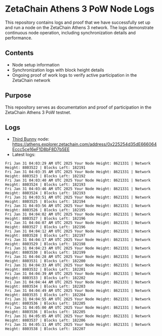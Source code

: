# ZetaChain Athens 3 PoW Node Logs
This repository contains logs and proof that we have successfully set up and run a node on the ZetaChain Athens 3 network. The logs demonstrate continuous node operation, including synchronization details and performance.

## Contents
- Node setup information
- Synchronization logs with block height details
- Ongoing proof of work logs to verify active participation in the ZetaChain network

## Purpose
This repository serves as documentation and proof of participation in the ZetaChain Athens 3 PoW testnet.

## Logs

- [Third Bunny](https://thirdbunny.xyz/) node: https://athens.explorer.zetachain.com/address/0x225254d35dE666064Eccc5ce16eF1D8bF8D7b5EE
- Latest logs:
```
Fri Jan 31 04:03:29 AM UTC 2025 Your Node Height: 8621331 | Network Height: 8803522 | Blocks Left: 182191
Fri Jan 31 04:03:35 AM UTC 2025 Your Node Height: 8621331 | Network Height: 8803523 | Blocks Left: 182192
Fri Jan 31 04:03:40 AM UTC 2025 Your Node Height: 8621331 | Network Height: 8803524 | Blocks Left: 182193
Fri Jan 31 04:03:46 AM UTC 2025 Your Node Height: 8621331 | Network Height: 8803524 | Blocks Left: 182193
Fri Jan 31 04:03:51 AM UTC 2025 Your Node Height: 8621331 | Network Height: 8803525 | Blocks Left: 182194
Fri Jan 31 04:03:56 AM UTC 2025 Your Node Height: 8621331 | Network Height: 8803526 | Blocks Left: 182195
Fri Jan 31 04:04:02 AM UTC 2025 Your Node Height: 8621331 | Network Height: 8803527 | Blocks Left: 182196
Fri Jan 31 04:04:07 AM UTC 2025 Your Node Height: 8621331 | Network Height: 8803527 | Blocks Left: 182196
Fri Jan 31 04:04:12 AM UTC 2025 Your Node Height: 8621331 | Network Height: 8803528 | Blocks Left: 182197
Fri Jan 31 04:04:17 AM UTC 2025 Your Node Height: 8621331 | Network Height: 8803529 | Blocks Left: 182198
Fri Jan 31 04:04:23 AM UTC 2025 Your Node Height: 8621331 | Network Height: 8803530 | Blocks Left: 182199
Fri Jan 31 04:04:28 AM UTC 2025 Your Node Height: 8621331 | Network Height: 8803531 | Blocks Left: 182200
Fri Jan 31 04:04:33 AM UTC 2025 Your Node Height: 8621331 | Network Height: 8803532 | Blocks Left: 182201
Fri Jan 31 04:04:39 AM UTC 2025 Your Node Height: 8621331 | Network Height: 8803533 | Blocks Left: 182202
Fri Jan 31 04:04:44 AM UTC 2025 Your Node Height: 8621331 | Network Height: 8803534 | Blocks Left: 182203
Fri Jan 31 04:04:49 AM UTC 2025 Your Node Height: 8621331 | Network Height: 8803535 | Blocks Left: 182204
Fri Jan 31 04:04:55 AM UTC 2025 Your Node Height: 8621331 | Network Height: 8803536 | Blocks Left: 182205
Fri Jan 31 04:05:00 AM UTC 2025 Your Node Height: 8621331 | Network Height: 8803536 | Blocks Left: 182205
Fri Jan 31 04:05:05 AM UTC 2025 Your Node Height: 8621331 | Network Height: 8803537 | Blocks Left: 182206
Fri Jan 31 04:05:11 AM UTC 2025 Your Node Height: 8621331 | Network Height: 8803538 | Blocks Left: 182207
```
